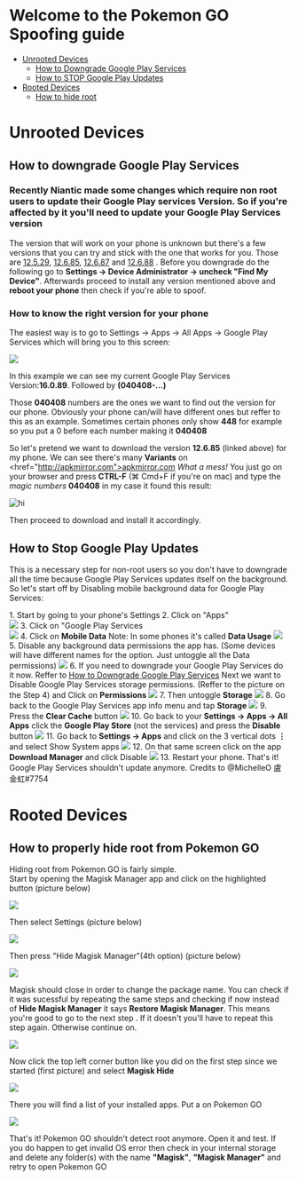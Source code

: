 <html>
  <head>
    <!-- CSS -->
    <link rel="stylesheet" type="text/css" href="css/scrollUpButton.css" media="all" />
    <link rel="stylesheet" href="https://maxcdn.bootstrapcdn.com/bootstrap/3.3.7/css/bootstrap.min.css">
    <!-- Javascript -->
    <script type="text/javascript" src="js/scrollUpButton.js"></script>
    <script src="https://ajax.googleapis.com/ajax/libs/jquery/3.2.1/jquery.min.js"></script>
    <script src="https://maxcdn.bootstrapcdn.com/bootstrap/3.3.7/js/bootstrap.min.js"></script>
  </head>
<body>
<h1> Welcome to the Pokemon GO Spoofing guide </h1>

* [Unrooted Devices](#Unrooted_Devices)
   * [How to Downgrade Google Play Services](#Downgrade_GP_Services)
   * [How to STOP Google Play Updates](#Stop_GP_Services_Updates)
* [Rooted Devices](#Rooted_Devices)
   * [How to hide root](#How_to_hide_root)

<h1 id="Unrooted_Devices">Unrooted Devices</h1>
<h2 id="Downgrade_GP_Services">How to downgrade Google Play Services</h2>
<h3>Recently Niantic made some changes which require non root users to update their Google Play services Version. So if you're affected by it you'll need to update your Google Play Services version</h3>

The version that will work on your phone is unknown but there's a few versions that you can try and stick with the one that works for you. Those are <a href="https://www.apkmirror.com/apk/google-inc/google-play-services/google-play-services-12-5-29-release" target="_blank">12.5.29</a>, <a href="https://www.apkmirror.com/apk/google-inc/google-play-services/google-play-services-12-6-85-release" target="_blank">12.6.85</a>, <a href="https://www.apkmirror.com/apk/google-inc/google-play-services/google-play-services-12-6-87-release" target="_blank">12.6.87</a> and <a href="https://www.apkmirror.com/apk/google-inc/google-play-services/google-play-services-12-6-88-release" target="_blank">12.6.88</a> . Before you downgrade do the following go to <b>Settings -> Device Administrator -> uncheck "Find My Device"</b>. Afterwards proceed to install any version mentioned above and <b>reboot your phone</b> then check if you're able to spoof.

<h3> How to know the right version for your phone </h3>

The easiest way is to go to Settings -> Apps -> All Apps -> Google Play Services which will bring you to this screen:

<img src="images/GooglePlayServices.png"/>

In this example we can see my current Google Play Services Version:<b>16.0.89</b>. Followed by <b>(040408-...)</b> 

Those <b>040408</b> numbers are the ones we want to find out the version for our phone. Obviously your phone can/will have different ones but reffer to this as an example. Sometimes certain phones only show <b>448</b> for example so you put a 0 before each number making it <b>040408</b>

So let's pretend we want to download the version <b>12.6.85</b> (linked above) for my phone. We can see there's many <b>Variants</b> on <href="http://apkmirror.com">apkmirror.com</a> <i>What a mess!</i> You just go on your browser and press <b>CTRL-F</b> (⌘ Cmd+F if you're on mac) and type the <i>magic numbers</i> <b>040408</b> in my case it found this result:

<img src="images/googleplayservices1.PNG" alt="hi" class="inline"/>

Then proceed to download and install it accordingly.
<h2 id="Stop_GP_Services_Updates">How to Stop Google Play Updates</h2>
<p>This is a necessary step for non-root users so you don't have to downgrade all the time because Google Play Services updates itself on the background. So let's start off by Disabling mobile background data for Google Play Services:</p>
1. Start by going to your phone's Settings
2. Click on "Apps" <br>
<img src="images/stop_gp_updates_1.png">
3. Click on "Google Play Services <br>
<img src="images/stop_gp_updates_2.png">
4. Click on <b>Mobile Data</b> Note: In some phones it's called <b>Data Usage</b>
<img src="images/stop_gp_updates_3.png">
5. Disable any background data permissions the app has. (Some devices will have different names for the option. Just untoggle all the Data permissions)
<img src="images/stop_gp_updates_4.png">
6. If you need to downgrade your Google Play Services do it now. Reffer to <a href="#how-to-downgrade-google-play-services">How to Downgrade Google Play Services</a> Next we want to Disable Google Play Services storage permissions. (Reffer to the picture on the Step 4) and Click on <b>Permissions</b>
<img src="images/stop_gp_updates_5.png">
7. Then untoggle <b>Storage</b>
<img src="images/stop_gp_updates_6.png">
8. Go back to the Google Play Services app info menu and tap <b>Storage</b>
<img src="images/stop_gp_updates_7.png">
9. Press the <b>Clear Cache</b> button
<img src="images/stop_gp_updates_8.png">
10. Go back to your <b>Settings -> Apps -> All Apps</b> click the <b>Google Play Store</b> (not the services) and press the <b>Disable</b> button
<img src="images/stop_gp_updates_9.png">
11. Go back to <b>Settings -> Apps</b> and click on the 3 vertical dots <b>⋮</b> and select Show System apps
<img src="images/stop_gp_updates_10.png">
12. On that same screen click on the app <b>Download Manager</b> and click Disable
<img src="images/stop_gp_updates_11.png">
13. Restart your phone. That's it! Google Play Services shouldn't update anymore. Credits to @MichelleO 盧金虹#7754

<h1 id="Rooted_Devices">Rooted Devices</h1>

<h2 id="How_to_hide_root">How to properly hide root from Pokemon GO</h2>
<p>Hiding root from Pokemon GO is fairly simple.<br>Start by opening the Magisk Manager app and click on the highlighted button (picture below) </p>
<img src="images/magisk_manager.jpg"/>
<p>Then select Settings (picture below) </p>
<img src="images/magisk_settings.png"/>
<p>Then press "Hide Magisk Manager"(4th option) (picture below)</p>
<img src="images/magisk_manager1.jpg"/>
<p>Magisk should close in order to change the package name. You can check if it was sucessful by repeating the same steps and checking if now instead of <b>Hide Magisk Manager</b> it says <b>Restore Magisk Manager</b>. This means you're good to go to the next step <span class="glyphicon glyphicon-ok"></span>. If it doesn't you'll have to repeat this step again. Otherwise continue on.</p>
<img src="images/magisk_manager2.jpg">
<p>Now click the top left corner button like you did on the first step since we started (first picture) and select <b>Magisk Hide</b></p>
<img src="images/magisk_manager3.png"/>
<p>There you will find a list of your installed apps. Put a <span class="glyphicon glyphicon-ok"></span> on Pokemon GO </p>
<img src="images/magisk_manager4.png"/>
<p>That's it! Pokemon GO shouldn't detect root anymore. Open it and test. If you do happen to get invalid OS error then check in your internal storage and delete any folder(s) with the name <b>"Magisk"</b>, <b>"Magisk Manager"</b> and retry to open Pokemon GO</p>
<a href="#" class="scrollUpButton"><span class="glyphicon glyphicon-chevron-up"></span></a>
</body>
</html>

